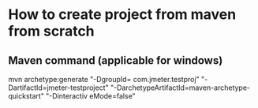# How to create project from maven from scratch
## Maven command (applicable for windows)
mvn archetype:generate "-DgroupId=
com.jmeter.testproj"  "-DartifactId=jmeter-testproject" "-DarchetypeArtifactId=maven-archetype-quickstart" "-Dinteractiv
eMode=false"

